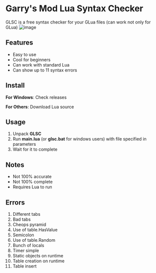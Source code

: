 # Garry's Mod Lua Syntax Checker
GLSC is a free syntax checker for your GLua files (can work not only for GLua)
![image](https://user-images.githubusercontent.com/40930644/187039352-41cd8391-cf24-45d0-820b-f16245179180.png)

## Features
* Easy to use
* Cool for beginners
* Can work with standard Lua
* Can show up to 11 syntax errors

## Install
**For Windows**: Check releases

**For Others**: Download Lua source

## Usage
1. Unpack **GLSC**
2. Run **main.lua** (or **glsc.bat** for windows users) with file specified in parameters
3. Wait for it to complete

## Notes
* Not 100% accurate
* Not 100% complete
* Requires Lua to run

## Errors
1. Different tabs
2. Bad tabs
3. Cheops pyramid
4. Use of table.HasValue
5. Semicolon
6. Use of table.Random
7. Bunch of locals
8. Timer simple
9. Static objects on runtime
10. Table creation on runtime
11. Table insert
